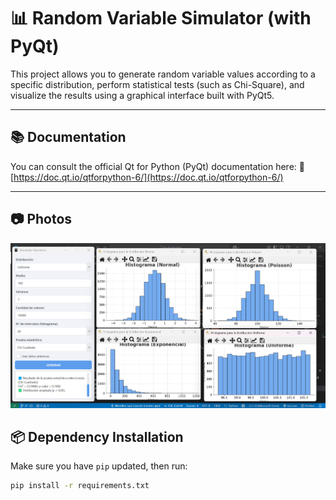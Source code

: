 # 📊 Random Variable Simulator (with PyQt)

This project allows you to generate random variable values ​​according to a specific distribution, perform statistical tests (such as Chi-Square), and visualize the results using a graphical interface built with PyQt5.

---

## 📚 Documentation

You can consult the official Qt for Python (PyQt) documentation here: 
🔗 [https://doc.qt.io/qtforpython-6/](https://doc.qt.io/qtforpython-6/)

---

## 📷 Photos

![Photo 1](tp_simulacion/assets/imgs/presentacion.png)

## 📦 Dependency Installation

Make sure you have `pip` updated, then run:

```bash
pip install -r requirements.txt

